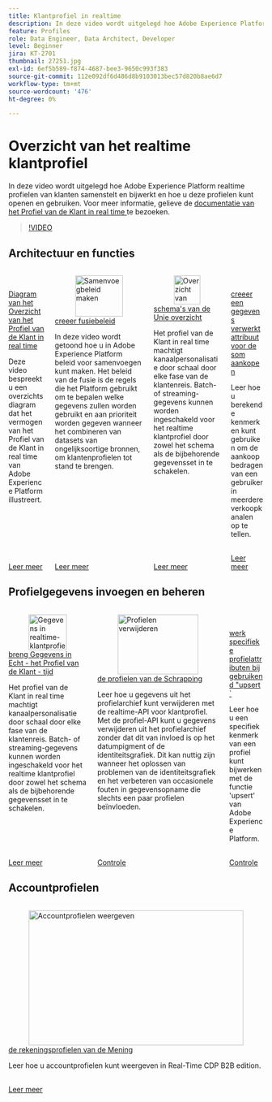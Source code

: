 ```yaml
---
title: Klantprofiel in realtime
description: In deze video wordt uitgelegd hoe Adobe Experience Platform realtime profielen van klanten samenstelt en bijwerkt en hoe u deze profielen kunt openen en gebruiken.
feature: Profiles
role: Data Engineer, Data Architect, Developer
level: Beginner
jira: KT-2701
thumbnail: 27251.jpg
exl-id: 6ef5b589-f874-4687-bee3-9650c993f383
source-git-commit: 112e092df6d486d8b9103013bec57d820b8ae6d7
workflow-type: tm+mt
source-wordcount: '476'
ht-degree: 0%

---
```


# Overzicht van het realtime klantprofiel

In deze video wordt uitgelegd hoe Adobe Experience Platform realtime profielen van klanten samenstelt en bijwerkt en hoe u deze profielen kunt openen en gebruiken. Voor meer informatie, gelieve de [ documentatie van het Profiel van de Klant in real time ](https://experienceleague.adobe.com/docs/experience-platform/profile/home.html?lang=nl) te bezoeken.

>[!VIDEO](https://video.tv.adobe.com/v/27251?learn=on&enablevpops)

## Architectuur en functies

<!-- CARDS
* overview-diagram.md
* create-merge-policies.md
* union-schemas-overview.md
* create-a-computed-attribute-for-sum-of-purchases.md
-->
<!-- START CARDS HTML - DO NOT MODIFY BY HAND -->
<div class="columns">
    <div class="column is-half-tablet is-half-desktop is-one-third-widescreen" aria-label="Overview Diagram of Real-Time Customer Profile">
        <div class="card" style="height: 100%; display: flex; flex-direction: column; height: 100%;">
            <div class="card-image">
                <figure class="image x-is-16by9">
                    <a href="overview-diagram.md" title="Overzicht Diagram van het Profiel van de Klant in real time" target="_blank" rel="referrer">
                        <img class="is-bordered-r-small" src="https://video.tv.adobe.com/v/33600?format=jpeg&nocache=1740415066741" alt="Overzicht Diagram van het Profiel van de Klant in real time"
                             style="width: 100%; aspect-ratio: 16 / 9; object-fit: cover; overflow: hidden; display: block; margin: auto;">
                    </a>
                </figure>
            </div>
            <div class="card-content is-padded-small" style="display: flex; flex-direction: column; flex-grow: 1; justify-content: space-between;">
                <div class="top-card-content">
                    <p class="headline is-size-6 has-text-weight-bold">
                        <a href="overview-diagram.md" target="_blank" rel="referrer" title="Overzicht Diagram van het Profiel van de Klant in real time"> Diagram van het Overzicht van het Profiel van de Klant in real time </a>
                    </p>
                    <p class="is-size-6">Deze video bespreekt u een overzichtsdiagram dat het vermogen van het Profiel van de Klant in real time van Adobe Experience Platform illustreert.</p>
                </div>
                <a href="overview-diagram.md" target="_blank" rel="referrer" class="spectrum-Button spectrum-Button--outline spectrum-Button--primary spectrum-Button--sizeM" style="align-self: flex-start; margin-top: 1rem;">
                    <span class="spectrum-Button-label has-no-wrap has-text-weight-bold"> Leer meer </span>
                </a>
            </div>
        </div>
    </div>
    <div class="column is-half-tablet is-half-desktop is-one-third-widescreen" aria-label="Create merge policies">
        <div class="card" style="height: 100%; display: flex; flex-direction: column; height: 100%;">
            <div class="card-image">
                <figure class="image x-is-16by9">
                    <a href="create-merge-policies.md" title="Samenvoegbeleid maken" target="_blank" rel="referrer">
                        <img class="is-bordered-r-small" src="https://video.tv.adobe.com/v/330433?format=jpeg&nocache=1740415066765" alt="Samenvoegbeleid maken"
                             style="width: 100%; aspect-ratio: 16 / 9; object-fit: cover; overflow: hidden; display: block; margin: auto;">
                    </a>
                </figure>
            </div>
            <div class="card-content is-padded-small" style="display: flex; flex-direction: column; flex-grow: 1; justify-content: space-between;">
                <div class="top-card-content">
                    <p class="headline is-size-6 has-text-weight-bold">
                        <a href="create-merge-policies.md" target="_blank" rel="referrer" title="Samenvoegbeleid maken"> creeer fusiebeleid </a>
                    </p>
                    <p class="is-size-6">In deze video wordt getoond hoe u in Adobe Experience Platform beleid voor samenvoegen kunt maken. Het beleid van de fusie is de regels die het Platform gebruikt om te bepalen welke gegevens zullen worden gebruikt en aan prioriteit worden gegeven wanneer het combineren van datasets van ongelijksoortige bronnen, om klantenprofielen tot stand te brengen.</p>
                </div>
                <a href="create-merge-policies.md" target="_blank" rel="referrer" class="spectrum-Button spectrum-Button--outline spectrum-Button--primary spectrum-Button--sizeM" style="align-self: flex-start; margin-top: 1rem;">
                    <span class="spectrum-Button-label has-no-wrap has-text-weight-bold"> Leer meer </span>
                </a>
            </div>
        </div>
    </div>
    <div class="column is-half-tablet is-half-desktop is-one-third-widescreen" aria-label="Union schemas overview">
        <div class="card" style="height: 100%; display: flex; flex-direction: column; height: 100%;">
            <div class="card-image">
                <figure class="image x-is-16by9">
                    <a href="union-schemas-overview.md" title="Overzicht van uniale schema&apos;s" target="_blank" rel="referrer">
                        <img class="is-bordered-r-small" src="https://video.tv.adobe.com/v/329940?format=jpeg&nocache=1740415066755" alt="Overzicht van uniale schema&apos;s"
                             style="width: 100%; aspect-ratio: 16 / 9; object-fit: cover; overflow: hidden; display: block; margin: auto;">
                    </a>
                </figure>
            </div>
            <div class="card-content is-padded-small" style="display: flex; flex-direction: column; flex-grow: 1; justify-content: space-between;">
                <div class="top-card-content">
                    <p class="headline is-size-6 has-text-weight-bold">
                        <a href="union-schemas-overview.md" target="_blank" rel="referrer" title="Overzicht van uniale schema&apos;s"> schema's van de Unie overzicht </a>
                    </p>
                    <p class="is-size-6">Het profiel van de Klant in real time machtigt kanaalpersonalisatie door schaal door elke fase van de klantenreis. Batch- of streaming-gegevens kunnen worden ingeschakeld voor het realtime klantprofiel door zowel het schema als de bijbehorende gegevensset in te schakelen.</p>
                </div>
                <a href="union-schemas-overview.md" target="_blank" rel="referrer" class="spectrum-Button spectrum-Button--outline spectrum-Button--primary spectrum-Button--sizeM" style="align-self: flex-start; margin-top: 1rem;">
                    <span class="spectrum-Button-label has-no-wrap has-text-weight-bold"> Leer meer </span>
                </a>
            </div>
        </div>
    </div>
    <div class="column is-half-tablet is-half-desktop is-one-third-widescreen" aria-label="Create a computed attribute for the sum of purchases">
        <div class="card" style="height: 100%; display: flex; flex-direction: column; height: 100%;">
            <div class="card-image">
                <figure class="image x-is-16by9">
                    <a href="create-a-computed-attribute-for-sum-of-purchases.md" title="Een berekend kenmerk maken voor de som van aankopen" target="_blank" rel="referrer">
                        <img class="is-bordered-r-small" src="https://video.tv.adobe.com/v/3443557?format=jpeg&nocache=1740415066775&captions=dut" alt="Een berekend kenmerk maken voor de som van aankopen"
                             style="width: 100%; aspect-ratio: 16 / 9; object-fit: cover; overflow: hidden; display: block; margin: auto;">
                    </a>
                </figure>
            </div>
            <div class="card-content is-padded-small" style="display: flex; flex-direction: column; flex-grow: 1; justify-content: space-between;">
                <div class="top-card-content">
                    <p class="headline is-size-6 has-text-weight-bold">
                        <a href="create-a-computed-attribute-for-sum-of-purchases.md" target="_blank" rel="referrer" title="Een berekend kenmerk maken voor de som van aankopen"> creeer een gegevens verwerkt attribuut voor de som aankopen </a>
                    </p>
                    <p class="is-size-6">Leer hoe u berekende kenmerken kunt gebruiken om de aankoopbedragen van een gebruiker in meerdere verkoopkanalen op te tellen.</p>
                </div>
                <a href="create-a-computed-attribute-for-sum-of-purchases.md" target="_blank" rel="referrer" class="spectrum-Button spectrum-Button--outline spectrum-Button--primary spectrum-Button--sizeM" style="align-self: flex-start; margin-top: 1rem;">
                    <span class="spectrum-Button-label has-no-wrap has-text-weight-bold"> Leer meer </span>
                </a>
            </div>
        </div>
    </div>
</div>
<!-- END CARDS HTML - DO NOT MODIFY BY HAND -->

## Profielgegevens invoegen en beheren

<!-- CARDS
* bring-data-into-the-real-time-customer-profile.md
* delete-profiles.md
* update-a-specific-attribute-with-upsert.md
-->
<!-- START CARDS HTML - DO NOT MODIFY BY HAND -->
<div class="columns">
    <div class="column is-half-tablet is-half-desktop is-one-third-widescreen" aria-label="Bring Data into Real-Time Customer Profile">
        <div class="card" style="height: 100%; display: flex; flex-direction: column; height: 100%;">
            <div class="card-image">
                <figure class="image x-is-16by9">
                    <a href="bring-data-into-the-real-time-customer-profile.md" title="Gegevens in realtime-klantprofiel plaatsen" target="_blank" rel="referrer">
                        <img class="is-bordered-r-small" src="https://video.tv.adobe.com/v/27301?format=jpeg&nocache=1740415067018" alt="Gegevens in realtime-klantprofiel plaatsen"
                             style="width: 100%; aspect-ratio: 16 / 9; object-fit: cover; overflow: hidden; display: block; margin: auto;">
                    </a>
                </figure>
            </div>
            <div class="card-content is-padded-small" style="display: flex; flex-direction: column; flex-grow: 1; justify-content: space-between;">
                <div class="top-card-content">
                    <p class="headline is-size-6 has-text-weight-bold">
                        <a href="bring-data-into-the-real-time-customer-profile.md" target="_blank" rel="referrer" title="Gegevens in realtime-klantprofiel plaatsen"> breng Gegevens in Echt - het Profiel van de Klant - tijd </a>
                    </p>
                    <p class="is-size-6">Het profiel van de Klant in real time machtigt kanaalpersonalisatie door schaal door elke fase van de klantenreis. Batch- of streaming-gegevens kunnen worden ingeschakeld voor het realtime klantprofiel door zowel het schema als de bijbehorende gegevensset in te schakelen.</p>
                </div>
                <a href="bring-data-into-the-real-time-customer-profile.md" target="_blank" rel="referrer" class="spectrum-Button spectrum-Button--outline spectrum-Button--primary spectrum-Button--sizeM" style="align-self: flex-start; margin-top: 1rem;">
                    <span class="spectrum-Button-label has-no-wrap has-text-weight-bold"> Leer meer </span>
                </a>
            </div>
        </div>
    </div>
    <div class="column is-half-tablet is-half-desktop is-one-third-widescreen" aria-label="Delete profiles">
        <div class="card" style="height: 100%; display: flex; flex-direction: column; height: 100%;">
            <div class="card-image">
                <figure class="image x-is-16by9">
                    <a href="delete-profiles.md" title="Profielen verwijderen" target="_blank" rel="referrer">
                        <img class="is-bordered-r-small" src="https://video.tv.adobe.com/v/3429807/?format=jpeg&nocache=1740415067005" alt="Profielen verwijderen"
                             style="width: 100%; aspect-ratio: 16 / 9; object-fit: cover; overflow: hidden; display: block; margin: auto;">
                    </a>
                </figure>
            </div>
            <div class="card-content is-padded-small" style="display: flex; flex-direction: column; flex-grow: 1; justify-content: space-between;">
                <div class="top-card-content">
                    <p class="headline is-size-6 has-text-weight-bold">
                        <a href="delete-profiles.md" target="_blank" rel="referrer" title="Profielen verwijderen"> de profielen van de Schrapping </a>
                    </p>
                    <p class="is-size-6">Leer hoe u gegevens uit het profielarchief kunt verwijderen met de realtime-API voor klantprofiel. Met de profiel-API kunt u gegevens verwijderen uit het profielarchief zonder dat dit van invloed is op het datumpigment of de identiteitsgrafiek. Dit kan nuttig zijn wanneer het oplossen van problemen van de identiteitsgrafiek en het verbeteren van occasionele fouten in gegevensopname die slechts een paar profielen beïnvloeden.</p>
                </div>
                <a href="delete-profiles.md" target="_blank" rel="referrer" class="spectrum-Button spectrum-Button--outline spectrum-Button--primary spectrum-Button--sizeM" style="align-self: flex-start; margin-top: 1rem;">
                    <span class="spectrum-Button-label has-no-wrap has-text-weight-bold"> Controle </span>
                </a>
            </div>
        </div>
    </div>
    <div class="column is-half-tablet is-half-desktop is-one-third-widescreen" aria-label="Update specific profile attributes using `upsert`">
        <div class="card" style="height: 100%; display: flex; flex-direction: column; height: 100%;">
            <div class="card-image">
                <figure class="image x-is-16by9">
                    <a href="update-a-specific-attribute-with-upsert.md" title="Specifieke profielkenmerken bijwerken met behulp van &quot;upsert&quot;" target="_blank" rel="referrer">
                        <img class="is-bordered-r-small" src="https://video.tv.adobe.com/v/3443447/?format=jpeg&nocache=1740415067029&captions=dut" alt="Specifieke profielkenmerken bijwerken met behulp van &quot;upsert&quot;"
                             style="width: 100%; aspect-ratio: 16 / 9; object-fit: cover; overflow: hidden; display: block; margin: auto;">
                    </a>
                </figure>
            </div>
            <div class="card-content is-padded-small" style="display: flex; flex-direction: column; flex-grow: 1; justify-content: space-between;">
                <div class="top-card-content">
                    <p class="headline is-size-6 has-text-weight-bold">
                        <a href="update-a-specific-attribute-with-upsert.md" target="_blank" rel="referrer" title="Specifieke profielkenmerken bijwerken met behulp van &quot;upsert&quot;"> werk specifieke profielattributen bij gebruikend "upsert &grave; </a>
                    </p>
                    <p class="is-size-6">Leer hoe u een specifiek kenmerk van een profiel kunt bijwerken met de functie 'upsert' van Adobe Experience Platform.</p>
                </div>
                <a href="update-a-specific-attribute-with-upsert.md" target="_blank" rel="referrer" class="spectrum-Button spectrum-Button--outline spectrum-Button--primary spectrum-Button--sizeM" style="align-self: flex-start; margin-top: 1rem;">
                    <span class="spectrum-Button-label has-no-wrap has-text-weight-bold"> Controle </span>
                </a>
            </div>
        </div>
    </div>
</div>
<!-- END CARDS HTML - DO NOT MODIFY BY HAND -->

## Accountprofielen

<!-- CARDS
* view-account-profiles.md
-->
<!-- START CARDS HTML - DO NOT MODIFY BY HAND -->
<div class="columns">
    <div class="column is-half-tablet is-half-desktop is-one-third-widescreen" aria-label="View account profiles">
        <div class="card" style="height: 100%; display: flex; flex-direction: column; height: 100%;">
            <div class="card-image">
                <figure class="image x-is-16by9">
                    <a href="view-account-profiles.md" title="Accountprofielen weergeven" target="_blank" rel="referrer">
                        <img class="is-bordered-r-small" src="https://video.tv.adobe.com/v/3446583?format=jpeg&nocache=1740415067214&captions=dut" alt="Accountprofielen weergeven"
                             style="width: 100%; aspect-ratio: 16 / 9; object-fit: cover; overflow: hidden; display: block; margin: auto;">
                    </a>
                </figure>
            </div>
            <div class="card-content is-padded-small" style="display: flex; flex-direction: column; flex-grow: 1; justify-content: space-between;">
                <div class="top-card-content">
                    <p class="headline is-size-6 has-text-weight-bold">
                        <a href="view-account-profiles.md" target="_blank" rel="referrer" title="Accountprofielen weergeven"> de rekeningsprofielen van de Mening </a>
                    </p>
                    <p class="is-size-6">Leer hoe u accountprofielen kunt weergeven in Real-Time CDP B2B edition.</p>
                </div>
                <a href="view-account-profiles.md" target="_blank" rel="referrer" class="spectrum-Button spectrum-Button--outline spectrum-Button--primary spectrum-Button--sizeM" style="align-self: flex-start; margin-top: 1rem;">
                    <span class="spectrum-Button-label has-no-wrap has-text-weight-bold"> Leer meer </span>
                </a>
            </div>
        </div>
    </div>
</div>
<!-- END CARDS HTML - DO NOT MODIFY BY HAND -->